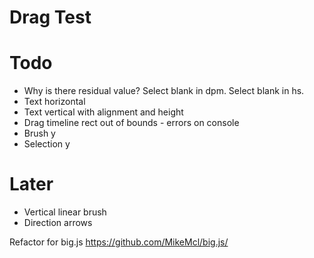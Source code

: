 # Drag Test

# Todo
- Why is there residual value? Select blank in dpm. Select blank in hs.
- Text horizontal
- Text vertical with alignment and height
- Drag timeline rect out of bounds - errors on console
- Brush y
- Selection y

# Later
- Vertical linear brush
- Direction arrows


Refactor for big.js
https://github.com/MikeMcl/big.js/